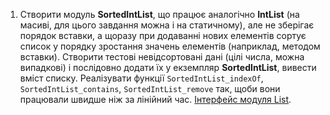 1. Створити модуль **SortedIntList**, що працює аналогічно **IntList** (на масиві, для цього завдання можна і на статичному), але не зберігає порядок вставки, а щоразу при додаванні нових елементів сортує список у порядку зростання значень елементів (наприклад, методом вставки). 
Створити тестові невідсортовані дані (цілі числа, можна випадкові) і послідовно додати їх у екземпляр **SortedIntList**, вивести вміст списку.
Реалізувати функції `SortedIntList_indexOf`, `SortedIntList_contains`, `SortedIntList_remove` так, щоби вони працювали швидше ніж за лінійний час.
[Інтерфейс модуля List][list-int].



[list-int]: https://docs.google.com/presentation/d/18PQX143prl8iTkqzjQM7h1_GZQ1swnf17oQ0TLarKpw/edit#slide=id.g4b564e1f14_0_41
